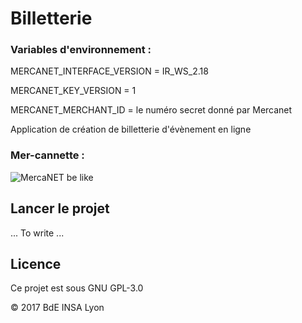 # Billetterie
### Variables d'environnement : 
MERCANET_INTERFACE_VERSION = IR_WS_2.18

MERCANET_KEY_VERSION = 1

MERCANET_MERCHANT_ID = le numéro secret donné par Mercanet

Application de création de billetterie d'évènement en ligne

### Mer-cannette : 
![MercaNET be like](http://a398.idata.over-blog.com/4/22/66/08/SAM_0369.JPG)

## Lancer le projet

... To write ...

## Licence

Ce projet est sous GNU GPL-3.0

&copy; 2017 BdE INSA Lyon
